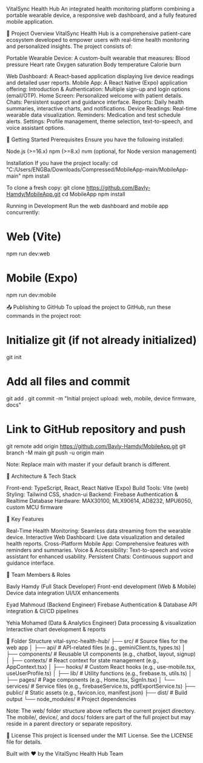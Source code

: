 VitalSync Health Hub
An integrated health monitoring platform combining a portable wearable device, a responsive web dashboard, and a fully featured mobile application.

📝 Project Overview
VitalSync Health Hub is a comprehensive patient-care ecosystem developed to empower users with real-time health monitoring and personalized insights. The project consists of:

Portable Wearable Device: A custom-built wearable that measures:
Blood pressure
Heart rate
Oxygen saturation
Body temperature
Calorie burn


Web Dashboard: A React-based application displaying live device readings and detailed user reports.
Mobile App: A React Native (Expo) application offering:
Introduction & Authentication: Multiple sign-up and login options (email/OTP).
Home Screen: Personalized welcome with patient details.
Chats: Persistent support and guidance interface.
Reports: Daily health summaries, interactive charts, and notifications.
Device Readings: Real-time wearable data visualization.
Reminders: Medication and test schedule alerts.
Settings: Profile management, theme selection, text-to-speech, and voice assistant options.




🚀 Getting Started
Prerequisites
Ensure you have the following installed:

Node.js (>=16.x)
npm (>=8.x)
nvm (optional, for Node version management)

Installation
If you have the project locally:
cd "C:/Users/ENGBa/Downloads/Compressed/MobileApp-main/MobileApp-main"
npm install

To clone a fresh copy:
git clone https://github.com/Bavly-Hamdy/MobileApp.git
cd MobileApp
npm install

Running in Development
Run the web dashboard and mobile app concurrently:
# Web (Vite)
npm run dev:web

# Mobile (Expo)
npm run dev:mobile


📤 Publishing to GitHub
To upload the project to GitHub, run these commands in the project root:
# Initialize git (if not already initialized)
git init

# Add all files and commit
git add .
git commit -m "Initial project upload: web, mobile, device firmware, docs"

# Link to GitHub repository and push
git remote add origin https://github.com/Bavly-Hamdy/MobileApp.git
git branch -M main
git push -u origin main


Note: Replace main with master if your default branch is different.


🔧 Architecture & Tech Stack

Front-end: TypeScript, React, React Native (Expo)
Build Tools: Vite (web)
Styling: Tailwind CSS, shadcn-ui
Backend: Firebase Authentication & Realtime Database
Hardware: MAX30100, MLX90614, AD8232, MPU6050, custom MCU firmware


🌟 Key Features

Real-Time Health Monitoring: Seamless data streaming from the wearable device.
Interactive Web Dashboard: Live data visualization and detailed health reports.
Cross-Platform Mobile App: Comprehensive features with reminders and summaries.
Voice & Accessibility: Text-to-speech and voice assistant for enhanced usability.
Persistent Chats: Continuous support and guidance interface.


👥 Team Members & Roles

Bavly Hamdy (Full Stack Developer)
Front-end development (Web & Mobile)
Device data integration
UI/UX enhancements


Eyad Mahmoud (Backend Engineer)
Firebase Authentication & Database
API integration & CI/CD pipelines


Yehia Mohamed (Data & Analytics Engineer)
Data processing & visualization
Interactive chart development & reports




📂 Folder Structure
vital-sync-health-hub/
├── src/              # Source files for the web app
│   ├── api/          # API-related files (e.g., geminiClient.ts, types.ts)
│   ├── components/   # Reusable UI components (e.g., chatbot, layout, signup)
│   ├── contexts/     # React context for state management (e.g., AppContext.tsx)
│   ├── hooks/        # Custom React hooks (e.g., use-mobile.tsx, useUserProfile.ts)
│   ├── lib/          # Utility functions (e.g., firebase.ts, utils.ts)
│   ├── pages/        # Page components (e.g., Home.tsx, SignIn.tsx)
│   └── services/     # Service files (e.g., firebaseService.ts, pdfExportService.ts)
├── public/           # Static assets (e.g., favicon.ico, manifest.json)
├── dist/             # Build output
└── node_modules/     # Project dependencies


Note: The web/ folder structure above reflects the current project directory. The mobile/, device/, and docs/ folders are part of the full project but may reside in a parent directory or separate repository.


📄 License
This project is licensed under the MIT License. See the LICENSE file for details.

Built with ❤️ by the VitalSync Health Hub Team
